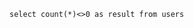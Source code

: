 <!-- usedin: [ _includes/_inlines/Databases/common/backup-verifiers/backup-verifiers_important-v1.md, _includes/_inlines/Databases/common/backup-verifiers/backup-verifiers_important-v1.md] -->

```
select count(*)<>0 as result from users
```
